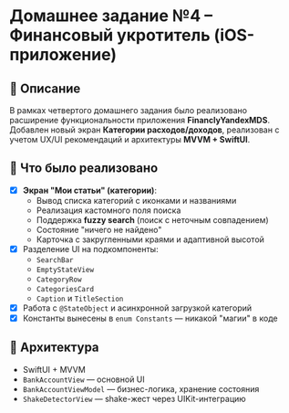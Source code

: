 # Домашнее задание №4 – Финансовый укротитель (iOS-приложение)

## 📱 Описание

В рамках четвертого домашнего задания было реализовано расширение функциональности приложения **FinanclyYandexMDS**.  
Добавлен новый экран **Категории расходов/доходов**, реализован с учетом UX/UI рекомендаций и архитектуры **MVVM + SwiftUI**.

## 🚀 Что было реализовано

- [x] **Экран "Мои статьи" (категории)**:
  - Вывод списка категорий с иконками и названиями
  - Реализация кастомного поля поиска
  - Поддержка **fuzzy search** (поиск с неточным совпадением)
  - Состояние "ничего не найдено"
  - Карточка с закругленными краями и адаптивной высотой
- [x] Разделение UI на подкомпоненты:
  - `SearchBar`
  - `EmptyStateView`
  - `CategoryRow`
  - `CategoriesCard`
  - `Caption` и `TitleSection`
- [x] Работа с `@StateObject` и асинхронной загрузкой категорий
- [x] Константы вынесены в `enum Constants` — никакой "магии" в коде

## 🧱 Архитектура

- SwiftUI + MVVM
- `BankAccountView` — основной UI
- `BankAccountViewModel` — бизнес-логика, хранение состояния
- `ShakeDetectorView` — shake-жест через UIKit-интеграцию
